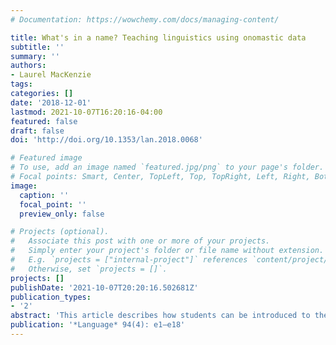 ```yaml
---
# Documentation: https://wowchemy.com/docs/managing-content/

title: What's in a name? Teaching linguistics using onomastic data
subtitle: ''
summary: ''
authors:
- Laurel MacKenzie
tags:
categories: []
date: '2018-12-01'
lastmod: 2021-10-07T16:20:16-04:00
featured: false
draft: false
doi: 'http://doi.org/10.1353/lan.2018.0068'

# Featured image
# To use, add an image named `featured.jpg/png` to your page's folder.
# Focal points: Smart, Center, TopLeft, Top, TopRight, Left, Right, BottomLeft, Bottom, BottomRight.
image:
  caption: ''
  focal_point: ''
  preview_only: false

# Projects (optional).
#   Associate this post with one or more of your projects.
#   Simply enter your project's folder or file name without extension.
#   E.g. `projects = ["internal-project"]` references `content/project/deep-learning/index.md`.
#   Otherwise, set `projects = []`.
projects: []
publishDate: '2021-10-07T20:20:16.502681Z'
publication_types:
- '2'
abstract: 'This article describes how students can be introduced to the basics of linguistic analysis using personal, product, and place names as data. I outline several areas of linguistics that can be effectively taught at an introductory level through name data and provide examples of accompanying in-class and take-home exercises. Throughout the article, I demonstrate that the everyday familiarity of names and the ready availability of name data combine to create a class that not only engages students but also teaches them practical data-analysis skills.'
publication: '*Language* 94(4): e1–e18'
---
```


